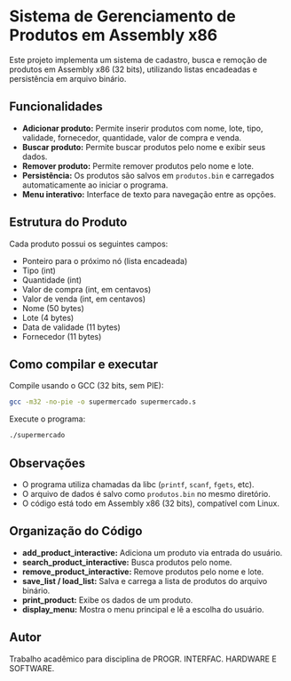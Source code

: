 # Sistema de Gerenciamento de Produtos em Assembly x86

Este projeto implementa um sistema de cadastro, busca e remoção de produtos em Assembly x86 (32 bits), utilizando listas encadeadas e persistência em arquivo binário.

## Funcionalidades

- **Adicionar produto:** Permite inserir produtos com nome, lote, tipo, validade, fornecedor, quantidade, valor de compra e venda.
- **Buscar produto:** Permite buscar produtos pelo nome e exibir seus dados.
- **Remover produto:** Permite remover produtos pelo nome e lote.
- **Persistência:** Os produtos são salvos em `produtos.bin` e carregados automaticamente ao iniciar o programa.
- **Menu interativo:** Interface de texto para navegação entre as opções.

## Estrutura do Produto

Cada produto possui os seguintes campos:
- Ponteiro para o próximo nó (lista encadeada)
- Tipo (int)
- Quantidade (int)
- Valor de compra (int, em centavos)
- Valor de venda (int, em centavos)
- Nome (50 bytes)
- Lote (4 bytes)
- Data de validade (11 bytes)
- Fornecedor (11 bytes)

## Como compilar e executar

Compile usando o GCC (32 bits, sem PIE):

```sh
gcc -m32 -no-pie -o supermercado supermercado.s
```

Execute o programa:

```sh
./supermercado
```

## Observações

- O programa utiliza chamadas da libc (`printf`, `scanf`, `fgets`, etc).
- O arquivo de dados é salvo como `produtos.bin` no mesmo diretório.
- O código está todo em Assembly x86 (32 bits), compatível com Linux.

## Organização do Código

- **add_product_interactive:** Adiciona um produto via entrada do usuário.
- **search_product_interactive:** Busca produtos pelo nome.
- **remove_product_interactive:** Remove produtos pelo nome e lote.
- **save_list / load_list:** Salva e carrega a lista de produtos do arquivo binário.
- **print_product:** Exibe os dados de um produto.
- **display_menu:** Mostra o menu principal e lê a escolha do usuário.

## Autor

Trabalho acadêmico para disciplina de PROGR. INTERFAC. HARDWARE E SOFTWARE.